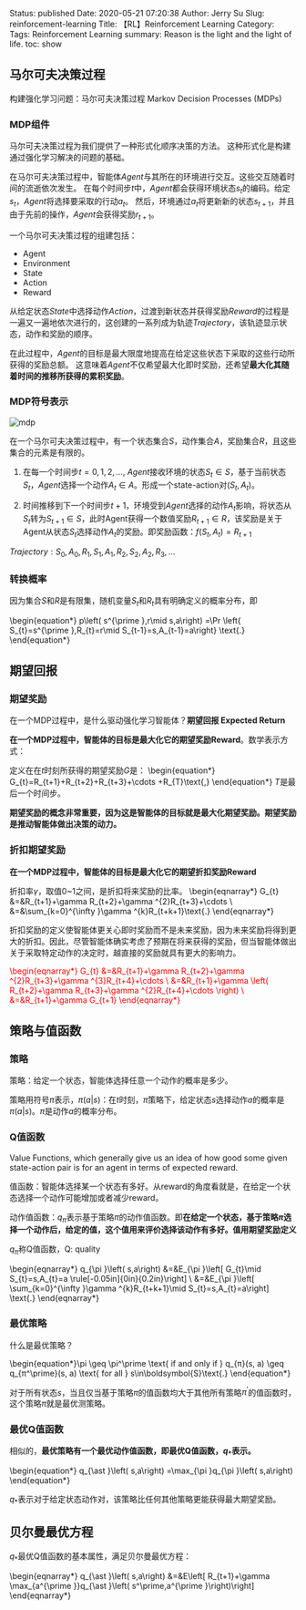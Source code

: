 Status: published
Date: 2020-05-21 07:20:38
Author: Jerry Su
Slug: reinforcement-learning
Title: 【RL】Reinforcement Learning
Category: 
Tags: Reinforcement Learning 
summary: Reason is the light and the light of life.
toc: show

## 马尔可夫决策过程
构建强化学习问题：马尔可夫决策过程 Markov Decision Processes (MDPs) 

### MDP组件
马尔可夫决策过程为我们提供了一种形式化顺序决策的方法。 这种形式化是构建通过强化学习解决的问题的基础。

在马尔可夫决策过程中，智能体$Agent$与其所在的环境进行交互。这些交互随着时间的流逝依次发生。 在每个时间步$t$中，$Agent$都会获得环境状态$s_t$的编码。给定$s_t$，$Agent$将选择要采取的行动$a_t$。 然后，环境通过$a_t$将更新新的状态$s_{t+1}$，并且由于先前的操作，$Agent$会获得奖励$r_{t+1}$。

一个马尔可夫决策过程的组建包括：

- Agent
- Environment
- State
- Action
- Reward

从给定状态$State$中选择动作$Action$，过渡到新状态并获得奖励$Reward$的过程是一遍又一遍地依次进行的，这创建的一系列成为轨迹$Trajectory$，该轨迹显示状态，动作和奖励的顺序。

在此过程中，$Agent$的目标是最大限度地提高在给定这些状态下采取的这些行动所获得的奖励总额。 这意味着$Agent$不仅希望最大化即时奖励，还希望**最大化其随着时间的推移所获得的累积奖励**。

### MDP符号表示
![mdp](../images/RL/MDP-diagram.png)

在一个马尔可夫决策过程中，有一个状态集合$S$，动作集合$A$，奖励集合$R$，且这些集合的元素是有限的。

1. 在每一个时间步$t = 0, 1, 2, ...$, $Agent$接收环境的状态$S_t \in S$，基于当前状态$S_t$，$Agent$选择一个动作$A_t \in A$。形成一个state-action对($S_t, A_t$)。

2. 时间推移到下一个时间步$t + 1$，环境受到$Agent$选择的动作$A_t$影响，将状态从$S_t$转为$S_{t+1} \in S$，此时Agent获得一个数值奖励$R_{t+1} \in R$，该奖励是关于Agent从状态$S_t$选择动作$A_t$的奖励。即奖励函数：$f(S_t, A_t) = R_{t+1}$

$Trajectory: S_0, A_0, R_1, S_1, A_1, R_2, S_2, A_2, R_3, ...$

### 转换概率
因为集合$S$和$R$是有限集，随机变量$S_t$和$R_t$具有明确定义的概率分布，即

\begin{equation*} p\left( s^{\prime },r\mid s,a\right) =\Pr \left\{ S_{t}=s^{\prime },R_{t}=r\mid S_{t-1}=s,A_{t-1}=a\right\} \text{.} \end{equation*}

## 期望回报
### 期望奖励
在一个MDP过程中，是什么驱动强化学习智能体？**期望回报 Expected Return**

**在一个MDP过程中，智能体的目标是最大化它的期望奖励Reward**。数学表示方式：

定义在在$t$时刻所获得的期望奖励$G$是： \begin{equation*} G_{t}=R_{t+1}+R_{t+2}+R_{t+3}+\cdots +R_{T}\text{,} \end{equation*}  $T$是最后一个时间步。

**期望奖励的概念非常重要，因为这是智能体的目标就是最大化期望奖励。期望奖励是推动智能体做出决策的动力。**

### 折扣期望奖励
**在一个MDP过程中，智能体的目标是最大化它的期望折扣奖励Reward**

折扣率$\gamma$，取值0~1之间，是折扣将来奖励的比率。  \begin{eqnarray*} G_{t} &=&R_{t+1}+\gamma R_{t+2}+\gamma ^{2}R_{t+3}+\cdots \\ &=&\sum_{k=0}^{\infty }\gamma ^{k}R_{t+k+1}\text{.} \end{eqnarray*}

折扣奖励的定义使智能体更关心即时奖励而不是未来奖励，因为未来奖励将得到更大的折扣。因此，尽管智能体确实考虑了预期在将来获得的奖励，但当智能体做出关于采取特定动作的决定时，越直接的奖励就具有更大的影响力。

<span style="color: red; "> \begin{eqnarray*} G_{t} &=&R_{t+1}+\gamma R_{t+2}+\gamma ^{2}R_{t+3}+\gamma ^{3}R_{t+4}+\cdots \\ &=&R_{t+1}+\gamma \left( R_{t+2}+\gamma R_{t+3}+\gamma ^{2}R_{t+4}+\cdots \right) \\ &=&R_{t+1}+\gamma G_{t+1} \end{eqnarray*}</span>

## 策略与值函数
### 策略
策略：给定一个状态，智能体选择任意一个动作的概率是多少。

策略用符号$\pi$表示，$\pi(a|s)$：在$t$时刻，$\pi$策略下，给定状态$s$选择动作$a$的概率是$\pi(a|s)$。$\pi$是动作$a$的概率分布。

### Q值函数
Value Functions, which generally give us an idea of how good some given state-action pair is for an agent in terms of expected reward. 

值函数：智能体选择某一个状态有多好。从reward的角度看就是，在给定一个状态选择一个动作可能增加或者减少reward。

动作值函数：$q_\pi$表示基于策略$\pi$的动作值函数。即**在给定一个状态，基于策略$\pi$选择一个动作后，给定的值，这个值用来评价选择该动作有多好。值用期望奖励定义**

$q_\pi$称Q值函数，Q: quality

\begin{eqnarray*} q_{\pi }\left( s,a\right) &=&E_{\pi }\left[ G_{t}\mid S_{t}=s,A_{t}=a \rule[-0.05in]{0in}{0.2in}\right] \\ &=&E_{\pi }\left[ \sum_{k=0}^{\infty }\gamma ^{k}R_{t+k+1}\mid S_{t}=s,A_{t}=a\right] \text{.} \end{eqnarray*}

### 最优策略
什么是最优策略？ 

\begin{equation*}\pi \geq \pi^\prime \text{ if and only if } q_{π}(s, a) \geq q_{π^\prime}(s, a) \text{ for all } s\in\boldsymbol{S}\text{.} \end{equation*}

对于所有状态$s$，当且仅当基于策略$\pi$的值函数均大于其他所有策略$\pi^\prime$的值函数时，这个策略$\pi$就是最优测策略。

### 最优Q值函数
相似的，**最优策略有一个最优动作值函数，即最优Q值函数，$q_*$表示。**

\begin{equation*} q_{\ast }\left( s,a\right) =\max_{\pi }q_{\pi }\left( s,a\right) \end{equation*}

$q_*$表示对于给定状态动作对，该策略比任何其他策略更能获得最大期望奖励。

## 贝尔曼最优方程
$q_*$最优Q值函数的基本属性，满足贝尔曼最优方程：

\begin{eqnarray*} q_{\ast }\left( s,a\right) &=&E\left[ R_{t+1}+\gamma \max_{a^{\prime }}q_{\ast }\left( s^\prime,a^{\prime }\right)\right] \end{eqnarray*}

